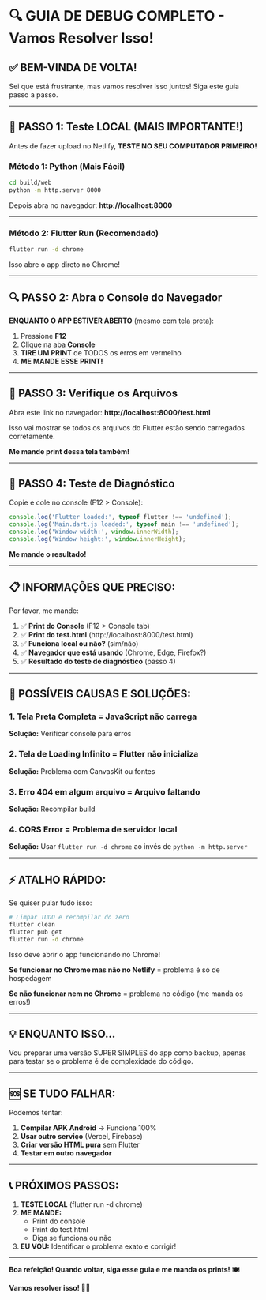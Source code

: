 # 🔍 GUIA DE DEBUG COMPLETO - Vamos Resolver Isso!

## ✅ BEM-VINDA DE VOLTA!

Sei que está frustrante, mas vamos resolver isso juntos! Siga este guia passo a passo.

---

## 🎯 PASSO 1: Teste LOCAL (MAIS IMPORTANTE!)

Antes de fazer upload no Netlify, **TESTE NO SEU COMPUTADOR PRIMEIRO!**

### **Método 1: Python (Mais Fácil)**

```bash
cd build/web
python -m http.server 8000
```

Depois abra no navegador: **http://localhost:8000**

---

### **Método 2: Flutter Run (Recomendado)**

```bash
flutter run -d chrome
```

Isso abre o app direto no Chrome!

---

## 🔍 PASSO 2: Abra o Console do Navegador

**ENQUANTO O APP ESTIVER ABERTO** (mesmo com tela preta):

1. Pressione **F12**
2. Clique na aba **Console**
3. **TIRE UM PRINT** de TODOS os erros em vermelho
4. **ME MANDE ESSE PRINT!**

---

## 📸 PASSO 3: Verifique os Arquivos

Abra este link no navegador: **http://localhost:8000/test.html**

Isso vai mostrar se todos os arquivos do Flutter estão sendo carregados corretamente.

**Me mande print dessa tela também!**

---

## 🧪 PASSO 4: Teste de Diagnóstico

Copie e cole no console (F12 > Console):

```javascript
console.log('Flutter loaded:', typeof flutter !== 'undefined');
console.log('Main.dart.js loaded:', typeof main !== 'undefined');
console.log('Window width:', window.innerWidth);
console.log('Window height:', window.innerHeight);
```

**Me mande o resultado!**

---

## 📋 INFORMAÇÕES QUE PRECISO:

Por favor, me mande:

1. ✅ **Print do Console** (F12 > Console tab)
2. ✅ **Print do test.html** (http://localhost:8000/test.html)
3. ✅ **Funciona local ou não?** (sim/não)
4. ✅ **Navegador que está usando** (Chrome, Edge, Firefox?)
5. ✅ **Resultado do teste de diagnóstico** (passo 4)

---

## 🎨 POSSÍVEIS CAUSAS E SOLUÇÕES:

### **1. Tela Preta Completa = JavaScript não carrega**
**Solução:** Verificar console para erros

### **2. Tela de Loading Infinito = Flutter não inicializa**
**Solução:** Problema com CanvasKit ou fontes

### **3. Erro 404 em algum arquivo = Arquivo faltando**
**Solução:** Recompilar build

### **4. CORS Error = Problema de servidor local**
**Solução:** Usar `flutter run -d chrome` ao invés de `python -m http.server`

---

## ⚡ ATALHO RÁPIDO:

Se quiser pular tudo isso:

```bash
# Limpar TUDO e recompilar do zero
flutter clean
flutter pub get
flutter run -d chrome
```

Isso deve abrir o app funcionando no Chrome!

**Se funcionar no Chrome mas não no Netlify** = problema é só de hospedagem

**Se não funcionar nem no Chrome** = problema no código (me manda os erros!)

---

## 💡 ENQUANTO ISSO...

Vou preparar uma versão SUPER SIMPLES do app como backup, apenas para testar se o problema é de complexidade do código.

---

## 🆘 SE TUDO FALHAR:

Podemos tentar:

1. **Compilar APK Android** → Funciona 100%
2. **Usar outro serviço** (Vercel, Firebase)
3. **Criar versão HTML pura** sem Flutter
4. **Testar em outro navegador**

---

## 📞 PRÓXIMOS PASSOS:

1. **TESTE LOCAL** (flutter run -d chrome)
2. **ME MANDE:**
   - Print do console
   - Print do test.html
   - Diga se funciona ou não
3. **EU VOU:** Identificar o problema exato e corrigir!

---

**Boa refeição! Quando voltar, siga esse guia e me manda os prints! 🍽️**

**Vamos resolver isso! 💪🚀**
